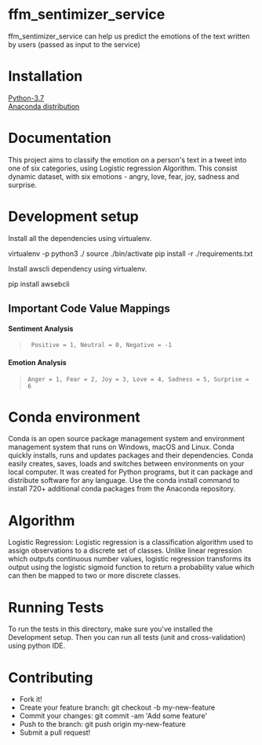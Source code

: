 # ffm_sentimizer_service #
ffm_sentimizer_service can help us predict the emotions of the text written by users (passed as input to the service)

# Installation #
<a href="https://www.python.org/downloads/">Python-3.7 </a><br/>
 <a href="https://www.anaconda.com/distribution">Anaconda distribution</a>

# Documentation #
This project aims to classify the emotion on a person's text in a tweet into one of six categories, using Logistic regression Algorithm. This consist dynamic dataset, with six emotions - angry, love, fear, joy, sadness and surprise.

# Development setup #
Install all the dependencies using virtualenv.

virtualenv -p python3 ./
source ./bin/activate
pip install -r ./requirements.txt

Install awscli dependency using virtualenv.

pip install awsebcli

## Important Code Value Mappings
#### Sentiment Analysis
> ``` Positive = 1, Neutral = 0, Negative = -1```
#### Emotion Analysis
> ``` Anger = 1, Fear = 2, Joy = 3, Love = 4, Sadness = 5, Surprise = 6 ```

# Conda environment #
Conda is an open source package management system and environment management system that runs on Windows, macOS and Linux. Conda quickly installs, runs and updates packages and their dependencies. Conda easily creates, saves, loads and switches between environments on your local computer. It was created for Python programs, but it can package and distribute software for any language.
Use the conda install command to install 720+ additional conda packages from the Anaconda repository.

# Algorithm #
Logistic Regression:
Logistic regression is a classification algorithm used to assign observations to a discrete set of classes. Unlike linear regression which outputs continuous number values, logistic regression transforms its output using the logistic sigmoid function to return a probability value which can then be mapped to two or more discrete classes.

# Running Tests #
To run the tests in this directory, make sure you've installed the Development setup.
Then you can run all tests (unit and cross-validation) using python IDE.

# Contributing #
 * Fork it!
 * Create your feature branch: git checkout -b my-new-feature
 * Commit your changes: git commit -am 'Add some feature'
 * Push to the branch: git push origin my-new-feature
 * Submit a pull request!